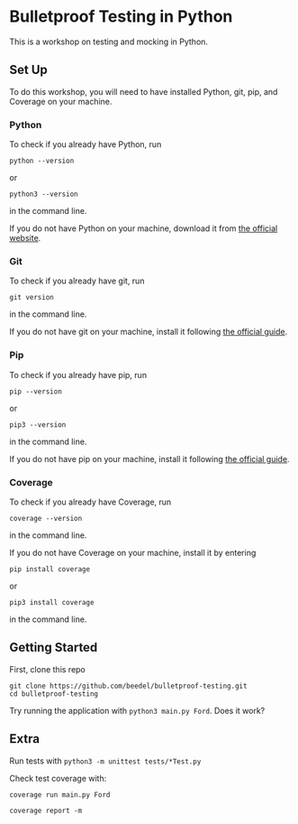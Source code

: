 # Bulletproof Testing in Python
This is a workshop on testing and mocking in Python. 


## Set Up
To do this workshop, you will need to have installed Python, git, pip, and Coverage on your machine.

### Python
To check if you already have Python, run 
```
python --version
```
or
```
python3 --version
```
in the command line.

If you do not have Python on your machine, download it from [the official website](https://python.org/downloads/).

### Git
To check if you already have git, run 
```
git version
```
in the command line.

If you do not have git on your machine, install it following [the official guide](https://git-scm.com/book/en/v2/Getting-Started-Installing-Git).


### Pip
To check if you already have pip, run 
```
pip --version
```
or
```
pip3 --version
```
in the command line.

If you do not have pip on your machine,  install it following [the official guide](https://pip.pypa.io/en/stable/installation/).



### Coverage
To check if you already have Coverage, run 
```
coverage --version 
```
in the command line.

If you do not have Coverage on your machine, install it by entering
```
pip install coverage
```
or
```
pip3 install coverage
```
in the command line.


## Getting Started
First, clone this repo

```
git clone https://github.com/beedel/bulletproof-testing.git
cd bulletproof-testing
```


Try running the application with `python3 main.py Ford`. Does it work?






## Extra

Run tests with `python3 -m unittest tests/*Test.py`


Check test coverage with:

`coverage run main.py Ford`

`coverage report -m`
